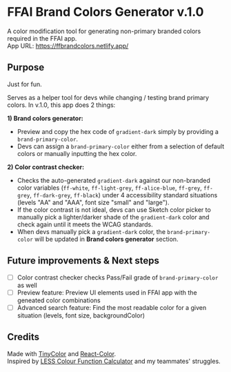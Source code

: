 # FFAI Brand Colors Generator v.1.0

A color modification tool for generating non-primary branded colors required in the FFAI app.\
App URL: https://ffbrandcolors.netlify.app/

## Purpose

Just for fun. 

Serves as a helper tool for devs while changing / testing brand primary colors. In v.1.0, this app does 2 things:


**1) Brand colors generator:** 
- Preview and copy the hex code of `gradient-dark` simply by providing a `brand-primary-color`. 
- Devs can assign a `brand-primary-color` either from a selection of default colors or manually inputting the hex color. 

**2) Color contrast checker:** 
- Checks the auto-generated `gradient-dark` against our non-branded color variables (`ff-white`, `ff-light-grey`, `ff-alice-blue`, `ff-grey`, `ff-grey`, `ff-dark-grey`, `ff-black`) under 4 accessibility standard situations (levels "AA" and "AAA", font size "small" and "large"). 
- If the color contrast is not ideal, devs can use Sketch color picker to manually pick a lighter/darker shade of the `gradient-dark` color and check again until it meets the WCAG standards. 
- When devs manually pick a `gradient-dark` color, the `brand-primary-color` will be updated in **Brand colors generator** section. 

## Future improvements & Next steps
- [ ] Color contrast checker checks Pass/Fail grade of `brand-primary-color` as well
- [ ] Preview feature: Preview UI elements used in FFAI app with the geneated color combinations
- [ ] Advanced search feature: Find the most readable color for a given situation (levels, font size, backgroundColor)

## Credits

Made with [TinyColor](https://github.com/bgrins/TinyColor) and [React-Color](https://casesandberg.github.io/react-color/).\
Inspired by [LESS Colour Function Calculator](https://nicothin.pro/lessColourFunctionCalculator/) and my teammates' struggles.
